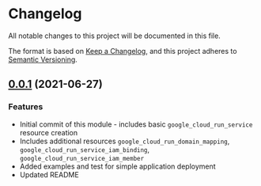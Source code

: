 # Changelog

All notable changes to this project will be documented in this file.

The format is based on
[Keep a Changelog](https://keepachangelog.com/en/1.0.0/),
and this project adheres to
[Semantic Versioning](https://semver.org/spec/v2.0.0.html).

## [0.0.1](https://github.com/GoogleCloudPlatform/terraform-google-cloud-run/tree/v0.0.1) (2021-06-27)

### Features

* Initial commit of this module - includes basic `google_cloud_run_service` resource creation
* Includes additional resources `google_cloud_run_domain_mapping`, `google_cloud_run_service_iam_binding`, `google_cloud_run_service_iam_member`
* Added examples and test for simple application deployment
* Updated README
